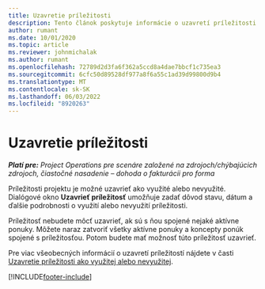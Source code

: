 ```yaml
---
title: Uzavretie príležitosti
description: Tento článok poskytuje informácie o uzavretí príležitosti pre projekt.
author: rumant
ms.date: 10/01/2020
ms.topic: article
ms.reviewer: johnmichalak
ms.author: rumant
ms.openlocfilehash: 72789d2d3fa6f362a5ccd8a4dae7bbcf1c735ea3
ms.sourcegitcommit: 6cfc50d89528df977a8f6a55c1ad39d99800d9b4
ms.translationtype: MT
ms.contentlocale: sk-SK
ms.lasthandoff: 06/03/2022
ms.locfileid: "8920263"
---
```

# <a name="close-an-opportunity"></a>Uzavretie príležitosti

_**Platí pre:** Project Operations pre scenáre založené na zdrojoch/chýbajúcich zdrojoch, čiastočné nasadenie – dohoda o fakturácii pro forma_

Príležitosti projektu je možné uzavrieť ako využité alebo nevyužité. Dialógové okno **Uzavrieť príležitosť** umožňuje zadať dôvod stavu, dátum a ďalšie podrobnosti o využití alebo nevyužití príležitosti.

Príležitosť nebudete môcť uzavrieť, ak sú s ňou spojené nejaké aktívne ponuky. Môžete naraz zatvoriť všetky aktívne ponuky a koncepty ponúk spojené s príležitosťou. Potom budete mať možnosť túto príležitosť uzavrieť.

Pre viac všeobecných informácií o uzavretí príležitostí nájdete v časti [Uzavretie príležitosti ako využitej alebo nevyužitej](/dynamics365/sales-enterprise/close-opportunity-won-lost-sales).


[!INCLUDE[footer-include](../includes/footer-banner.md)]